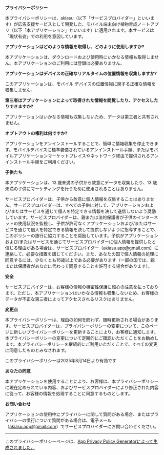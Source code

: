 **<font dir="auto" style="vertical-align: inherit;"><font dir="auto" style="vertical-align: inherit;">プライバシーポリシー</font></font>**

<font dir="auto" style="vertical-align: inherit;"><font dir="auto" style="vertical-align: inherit;">本プライバシーポリシーは、akiasu（以下「サービスプロバイダー」といいます）が広告支援サービスとして開発した、モバイル端末向け植物育成ノートアプリ（以下「本アプリケーション」といいます）に適用されます。本サービスは「現状有姿」での利用を意図しています。</font></font>

**<font dir="auto" style="vertical-align: inherit;"><font dir="auto" style="vertical-align: inherit;">アプリケーションはどのような情報を取得し、どのように使用しますか?</font></font>**

<font dir="auto" style="vertical-align: inherit;"><font dir="auto" style="vertical-align: inherit;">本アプリケーションは、ダウンロードおよび使用時にいかなる情報も取得しません。本アプリケーションのご利用には登録は必要ありません。</font></font>

**<font dir="auto" style="vertical-align: inherit;"><font dir="auto" style="vertical-align: inherit;">アプリケーションはデバイスの正確なリアルタイムの位置情報を収集しますか?</font></font>**

<font dir="auto" style="vertical-align: inherit;"><font dir="auto" style="vertical-align: inherit;">このアプリケーションは、モバイル デバイスの位置情報に関する正確な情報を収集しません。</font></font>

**<font dir="auto" style="vertical-align: inherit;"><font dir="auto" style="vertical-align: inherit;">第三者はアプリケーションによって取得された情報を閲覧したり、アクセスしたりできますか?</font></font>**

<font dir="auto" style="vertical-align: inherit;"><font dir="auto" style="vertical-align: inherit;">アプリケーションはいかなる情報も収集しないため、データは第三者と共有されません。</font></font>

**<font dir="auto" style="vertical-align: inherit;"><font dir="auto" style="vertical-align: inherit;">オプトアウトの権利は何ですか?</font></font>**

<font dir="auto" style="vertical-align: inherit;"><font dir="auto" style="vertical-align: inherit;">アプリケーションをアンインストールすることで、簡単に情報収集を停止できます。モバイルデバイスに標準装備されているアンインストール手順、またはモバイルアプリケーションマーケットプレイスやネットワーク経由で提供されるアンインストール手順をご利用ください。</font></font>

**<font dir="auto" style="vertical-align: inherit;"><font dir="auto" style="vertical-align: inherit;">子供たち</font></font>**

<font dir="auto" style="vertical-align: inherit;"><font dir="auto" style="vertical-align: inherit;">本アプリケーションは、13 歳未満の子供から故意にデータを収集したり、13 歳未満の子供にマーケティングを行うために使用されることはありません。</font></font>

<font dir="auto" style="vertical-align: inherit;"><font dir="auto" style="vertical-align: inherit;">サービスプロバイダーは、子供から故意に個人情報を収集することはありません。サービスプロバイダーは、すべての子供に対して、アプリケーションおよび/またはサービスを通じて個人を特定できる情報を決して送信しないよう奨励しています。サービスプロバイダーは、親または法的保護者が子供のインターネットの使用状況を監視し、子供が許可なくアプリケーションおよび/またはサービスを通じて個人を特定できる情報を決して提供しないように指導することで、このポリシーの施行に協力することを奨励しています。子供がアプリケーションおよび/またはサービスを通じてサービスプロバイダーに個人情報を提供したと信じる理由がある場合は、サービスプロバイダー（akiasu.app@gmail.com）に連絡して、必要な措置を講じてください。また、あなたの国で個人情報の処理に同意するには、少なくとも16歳以上である必要があります（一部の国では、親または保護者があなたに代わって同意することを許可する場合があります）。</font></font>

**<font dir="auto" style="vertical-align: inherit;"><font dir="auto" style="vertical-align: inherit;">安全</font></font>**

<font dir="auto" style="vertical-align: inherit;"><font dir="auto" style="vertical-align: inherit;">サービスプロバイダーは、お客様の情報の機密性保護に細心の注意を払っております。ただし、本アプリケーションはいかなる情報も収集しないため、お客様のデータが不正な第三者によってアクセスされるリスクはありません。</font></font>

**<font dir="auto" style="vertical-align: inherit;"><font dir="auto" style="vertical-align: inherit;">変更点</font></font>**

<font dir="auto" style="vertical-align: inherit;"><font dir="auto" style="vertical-align: inherit;">本プライバシーポリシーは、理由の如何を問わず、随時更新される場合があります。サービスプロバイダーは、プライバシーポリシーの変更について、このページに新しいプライバシーポリシーを更新することにより、お客様に通知します。本プライバシーポリシーの変更について定期的にご確認いただくことをお勧めします。本プライバシーポリシーを継続的にご利用いただくことで、すべての変更に同意したものとみなされます。</font></font>

<font dir="auto" style="vertical-align: inherit;"><font dir="auto" style="vertical-align: inherit;">このプライバシーポリシーは2025年8月14日より有効です</font></font>

**<font dir="auto" style="vertical-align: inherit;"><font dir="auto" style="vertical-align: inherit;">あなたの同意</font></font>**

<font dir="auto" style="vertical-align: inherit;"><font dir="auto" style="vertical-align: inherit;">本アプリケーションを使用することにより、お客様は、本プライバシーポリシーに現在定められている内容、およびサービスプロバイダーにより修正された内容に従って、お客様の情報を処理することに同意するものとします。</font></font>

**<font dir="auto" style="vertical-align: inherit;"><font dir="auto" style="vertical-align: inherit;">お問い合わせ</font></font>**

<font dir="auto" style="vertical-align: inherit;"><font dir="auto" style="vertical-align: inherit;">アプリケーションの使用中にプライバシーに関して質問がある場合、またはプライバシーの慣行について質問がある場合は、電子メール（akiasu.app@gmail.com）でサービスプロバイダーにお問い合わせください。</font></font>

* * *

<font dir="auto" style="vertical-align: inherit;"><font dir="auto" style="vertical-align: inherit;">このプライバシーポリシーページは、</font></font>[<font dir="auto" style="vertical-align: inherit;"><font dir="auto" style="vertical-align: inherit;">App Privacy Policy Generatorによって生成されました。</font></font>](https://app-privacy-policy-generator.nisrulz.com/)
